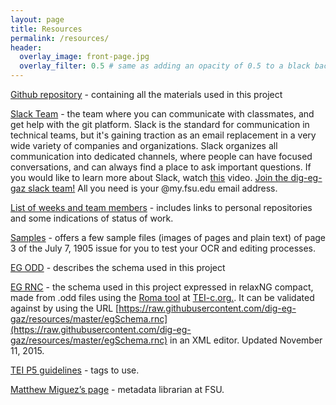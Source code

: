 ```yaml
---
layout: page
title: Resources
permalink: /resources/
header:
  overlay_image: front-page.jpg
  overlay_filter: 0.5 # same as adding an opacity of 0.5 to a black background
---
```


[Github repository](https://github.com/dig-eg-gaz) - containing all the materials used in this project

[Slack Team](dig-eg-gaz.slack.com) - the team where you can communicate with classmates, and get help with the git platform. Slack is the standard for communication in technical teams, but it's gaining traction as an email replacement in a very wide variety of companies and organizations. Slack organizes all communication into dedicated channels, where people can have focused conversations, and can always find a place to ask important questions. If you would like to learn more about Slack, watch [this](https://www.youtube.com/watch?v=B6zVzWU95Sw) video. [Join the dig-eg-gaz slack team!](http://dig-eg-gaz.slack.com) All you need is your @my.fsu.edu email address.

[List of weeks and team members](/weeks/) - includes links to personal repositories and some indications of status of work.

[Samples](https://github.com/dig-eg-gaz/samples) - offers a few sample files (images of pages and plain text) of page 3 of the July 7, 1905 issue for you to test your OCR and editing processes.

[EG ODD](https://github.com/dig-eg-gaz/resources/blob/master/egSchema.odd) - describes the schema used in this project

[EG RNC](https://github.com/dig-eg-gaz/resources/blob/master/egSchema.rnc) - the schema used in this project expressed in relaxNG compact, made from .odd files using the [Roma tool](http://www.tei-c.org/Roma/) at [TEI-c.org.](http://www.tei-c.org/Roma/). It can be validated against by using the URL [https://raw.githubusercontent.com/dig-eg-gaz/resources/master/egSchema.rnc](https://raw.githubusercontent.com/dig-eg-gaz/resources/master/egSchema.rnc) in an XML editor. Updated November 11, 2015.

[TEI P5 guidelines](http://www.tei-c.org/release/doc/tei-p5-doc/en/html/index.html) - tags to use.

[Matthew Miguez’s page](http://myweb.fsu.edu/mmiguez/tei/index.html) - metadata librarian at FSU.

